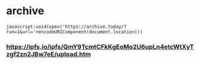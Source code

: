# archive

```
javascript:void(open('https://archive.today/?run=1&url='+encodeURIComponent(document.location)))
```

### https://ipfs.io/ipfs/QmY9TcmtCFkKgEoMo2U6upLn4etcWtXyTzgf2zn2JBw7eE/upload.htm
